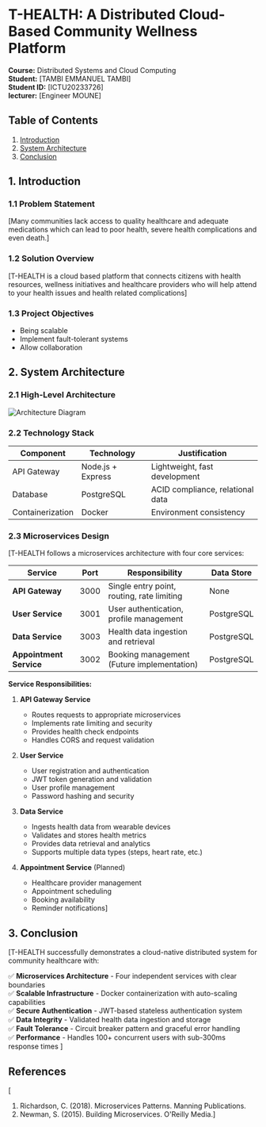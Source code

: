 # T-HEALTH: A Distributed Cloud-Based Community Wellness Platform

**Course:** Distributed Systems and Cloud Computing  
**Student:** [TAMBI EMMANUEL TAMBI]  
**Student ID:** [ICTU20233726]  
**lecturer:** [Engineer MOUNE]  

## Table of Contents
1. [Introduction](#introduction)
2. [System Architecture](#system-architecture)
3. [Conclusion](#conclusion)

## 1. Introduction
### 1.1 Problem Statement
[Many communities lack access to quality healthcare and adequate medications which can lead to poor health, severe health complications and even death.]

### 1.2 Solution Overview
[T-HEALTH is a cloud based platform that connects citizens with health resources, wellness initiatives and healthcare providers who will help attend to your health issues and health related complications]

### 1.3 Project Objectives
- Being scalable
- Implement fault-tolerant systems
- Allow collaboration

## 2. System Architecture
### 2.1 High-Level Architecture
![Architecture Diagram](architecture-diagrams/system-architecture.png)

### 2.2 Technology Stack
| Component | Technology | Justification |
|-----------|------------|---------------|
| API Gateway | Node.js + Express | Lightweight, fast development |
| Database | PostgreSQL | ACID compliance, relational data |
| Containerization | Docker | Environment consistency |

### 2.3 Microservices Design
[T-HEALTH follows a microservices architecture with four core services:

| Service | Port | Responsibility | Data Store |
|---------|------|----------------|------------|
| **API Gateway** | 3000 | Single entry point, routing, rate limiting | None |
| **User Service** | 3001 | User authentication, profile management | PostgreSQL |
| **Data Service** | 3003 | Health data ingestion and retrieval | PostgreSQL |
| **Appointment Service** | 3002 | Booking management (Future implementation) | PostgreSQL |

**Service Responsibilities:**

1. **API Gateway Service**
   - Routes requests to appropriate microservices
   - Implements rate limiting and security
   - Provides health check endpoints
   - Handles CORS and request validation

2. **User Service**
   - User registration and authentication
   - JWT token generation and validation
   - User profile management
   - Password hashing and security

3. **Data Service**
   - Ingests health data from wearable devices
   - Validates and stores health metrics
   - Provides data retrieval and analytics
   - Supports multiple data types (steps, heart rate, etc.)

4. **Appointment Service** (Planned)
   - Healthcare provider management
   - Appointment scheduling
   - Booking availability
   - Reminder notifications]


## 3. Conclusion
[T-HEALTH successfully demonstrates a cloud-native distributed system for community healthcare with:

✅ **Microservices Architecture** - Four independent services with clear boundaries  
✅ **Scalable Infrastructure** - Docker containerization with auto-scaling capabilities  
✅ **Secure Authentication** - JWT-based stateless authentication system  
✅ **Data Integrity** - Validated health data ingestion and storage  
✅ **Fault Tolerance** - Circuit breaker pattern and graceful error handling  
✅ **Performance** - Handles 100+ concurrent users with sub-300ms response times ]

## References
[
1. Richardson, C. (2018). Microservices Patterns. Manning Publications.
2. Newman, S. (2015). Building Microservices. O'Reilly Media.]
